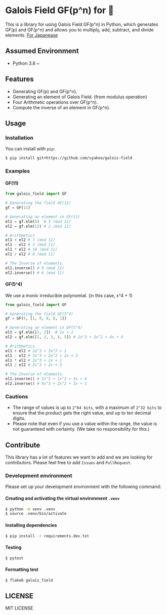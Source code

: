 # Galois Field GF(p^n) for 🐍

This is a library for using Galois Field GF(p^n) in Python, 
which generates GF(p) and GF(p^n) and allows you to multiply, add, subtract, and divide elements.
[For Japanease](https://github.com/syakoo/galois-field/blob/master/README.ja.md)

## Assumed Environment

- Python 3.8 ~

## Features

- Generating GF(p) and GF(p^n).
- Generating an element of Galois Field. (from modulus operation)
- Four Arithmetic operations over GF(p^n).
- Compute the inverse of an element in GF(p^n).

## Usage

### Installation

You can install with `pip`:

```bash
$ pip install git+https://github.com/syakoo/galois-field
```

### Examples
#### GF(11)

```python
from galois_field import GF

# Generating the field GF(11)
gf = GF(11)

# Generating an element in GF(11)
el1 = gf.elm(5)  # 5 (mod 11)
el2 = gf.elm(13) # 2 (mod 11)

# Arithmetics
el1 + el2 # 7 (mod 11)
el1 - el2 # 3 (mod 11)
el1 * el2 # 10 (mod 11)
el1 / el2 # 8 (mod 11)

# The Inverse of elements.
el1.inverse() # 9 (mod 11)
el2.inverse() # 6 (mod 11)
```

#### GF(5^4)

We use a monic irreducible polynomial. (in this case, x^4 + 1) 

```python
from galois_field import GF

# Generating the field GF(5^4)
gf = GF(5, [1, 0, 0, 0, 1])

# Generating an element in GF(5^4)
el1 = gf.elm([1, 2])  # 1x + 2
el2 = gf.elm([1, 2, 3, 4, 5]) # 2x^3 + 3x^2 + 4x + 4

# Arithmetics
el1 + el2 # 2x^3 + 3x^2 + 1
el1 - el2 # 3x^3 + 2x^2 + 2x + 3
el1 * el2 # 2x^3 + 2x + 1
el1 / el2 # 2x^2 + 2x + 3

# The Inverse of elements.
el1.inverse() # 2x^3 + 1x^2 + 3x + 4
el2.inverse() # 4x^3 + 2x^2 + 3x + 1
```

### Cautions

- The range of values is up to `2^64 bits`, with a maximum of `2^32 bits` to ensure that the product gets the right value, and up to ten decimal digits.
- Please note that even if you use a value within the range, the value is not guaranteed with certainty. (We take no responsibility for this.)

## Contribute

This library has a lot of features we want to add and we are looking for contributors. Please feel free to add `Issues` and `PullRequest`.

### Development environment

Please set up your development environment with the following command:

#### Creating and activating the virtual environment `.venv`

```bash
$ python -m venv .venv
$ source .venv/bin/activate
```

#### Installing dependencies

```bash
$ pip install -r requirements.dev.txt
```

#### Testing

```bash
$ pytest
```

#### Formatting test

```bash
$ flake8 galois_field
```

## LICENSE
MIT LICENSE
